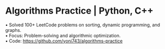 # Algorithms Practice | Python, C++

• Solved 100+ LeetCode problems on sorting, dynamic programming, and graphs.  
• Focus: Problem-solving and algorithmic optimization.  
• Code: https://github.com/yoni743/algorithms-practice

